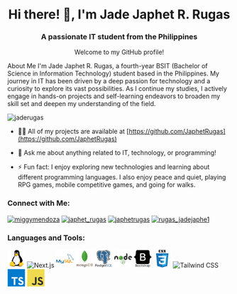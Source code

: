 <h1 align="center">Hi there! 👋, I'm Jade Japhet R. Rugas</h1>
<h3 align="center">A passionate IT student from the Philippines</h3>
<p align="center">Welcome to my GitHub profile!</p>

About Me
I'm Jade Japhet R. Rugas, a fourth-year BSIT (Bachelor of Science in Information Technology) student based in the Philippines. My journey in IT has been driven by a deep passion for technology and a curiosity to explore its vast possibilities. As I continue my studies, I actively engage in hands-on projects and self-learning endeavors to broaden my skill set and deepen my understanding of the field.

<p align="left"> <img src="https://komarev.com/ghpvc/?username=jaderugas&label=Profile%20views&color=0e75b6&style=flat" alt="jaderugas" /> </p>

- 👨‍💻 All of my projects are available at [https://github.com/JaphetRugas](https://github.com/JaphetRugas)

- 💬 Ask me about anything related to IT, technology, or programming!

- ⚡ Fun fact: I enjoy exploring new technologies and learning about different programming languages. I also enjoy peace and quiet, playing RPG games, mobile competitive games, and going for walks.

<h3 align="left">Connect with Me:</h3>
<p align="left"> 
<a href="https://linkedin.com/in/jade-japhet-rugas-459938288" target="_blank"><img align="center" src="https://raw.githubusercontent.com/rahuldkjain/github-profile-readme-generator/master/src/images/icons/Social/linked-in-alt.svg" alt="miggymendoza" height="30" width="40" /></a>
<a href="https://twitter.com/japhet_rugas" target="_blank"><img align="center" src="https://raw.githubusercontent.com/rahuldkjain/github-profile-readme-generator/master/src/images/icons/Social/twitter.svg" alt="japhet_rugas" height="30" width="40" /></a>
<a href="https://facebook.com/japhetrugas/" target="_blank"><img align="center" src="https://raw.githubusercontent.com/rahuldkjain/github-profile-readme-generator/master/src/images/icons/Social/facebook.svg" alt="japhetrugas" height="30" width="40" /></a>
<a href="https://www.hackerrank.com/profile/rugas_jadejaphe1" target="_blank"><img align="center" src="https://raw.githubusercontent.com/rahuldkjain/github-profile-readme-generator/master/src/images/icons/Social/hackerrank.svg" alt="rugas_jadejaphe1" height="30" width="40" /></a>
</p>

<h3 align="left">Languages and Tools:</h3>
<p align="left"> 
  <img src="https://raw.githubusercontent.com/devicons/devicon/master/icons/linux/linux-original.svg" alt="Linux" width="40" height="40" />
  <img src="https://cdn.worldvectorlogo.com/logos/nextjs-2.svg" alt="Next.js" width="40" height="40" />
  <img src="https://raw.githubusercontent.com/devicons/devicon/master/icons/mysql/mysql-original-wordmark.svg" alt="MySQL" width="40" height="40" />
  <img src="https://raw.githubusercontent.com/devicons/devicon/master/icons/mongodb/mongodb-original-wordmark.svg" alt="MongoDB" width="40" height="40" />
  <img src="https://raw.githubusercontent.com/devicons/devicon/master/icons/postgresql/postgresql-original-wordmark.svg" alt="PostgreSQL" width="40" height="40" /> 
  <img src="https://raw.githubusercontent.com/devicons/devicon/master/icons/nodejs/nodejs-original-wordmark.svg" alt="Node.js" width="40" height="40" />
  <img src="https://raw.githubusercontent.com/devicons/devicon/master/icons/bootstrap/bootstrap-plain-wordmark.svg" alt="Bootstrap" width="40" height="40" />
  <img src="https://raw.githubusercontent.com/devicons/devicon/master/icons/css3/css3-original-wordmark.svg" alt="CSS" width="40" height="40" />
  <img src="https://www.vectorlogo.zone/logos/tailwindcss/tailwindcss-icon.svg" alt="Tailwind CSS" width="40" height="40" />
  <img src="https://raw.githubusercontent.com/devicons/devicon/master/icons/typescript/typescript-original.svg" alt="TypeScript" width="40" height="40" />
  <img src="https://raw.githubusercontent.com/devicons/devicon/master/icons/javascript/javascript-original.svg" alt="JavaScript" width="40" height="40" />
</p>

